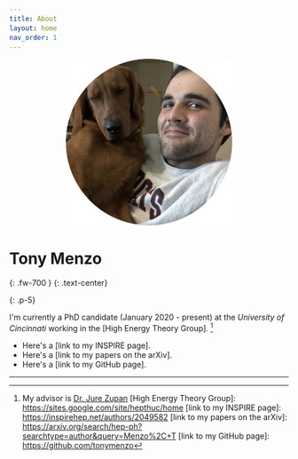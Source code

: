 ```yaml
---
title: About
layout: home
nav_order: 1
---
```

<!---<h2 align="center"> <strong> Tony Menzo </strong> </h2>/--->
<p align="center">
  <img src="IMG-3019.jpg" alt="drawing" width="300" />
</p>
<!---<h2 align="center"> <strong> Tony Menzo </strong> </h2>/--->

# Tony Menzo
{: .fw-700 }
{: .text-center}

{: .p-5}

I'm currently a PhD candidate (January 2020 - present) at the *University of Cincinnati* working in the [High Energy Theory Group]. [^1]

- Here's a [link to my INSPIRE page].
- Here's a [link to my papers on the arXiv].
- Here's a [link to my GitHub page].

----

[^1]: My advisor is [Dr. Jure Zupan]
[High Energy Theory Group]: https://sites.google.com/site/hepthuc/home
[link to my INSPIRE page]: https://inspirehep.net/authors/2049582
[link to my papers on the arXiv]: https://arxiv.org/search/hep-ph?searchtype=author&query=Menzo%2C+T
[link to my GitHub page]: https://github.com/tonymenzo

[Dr. Jure Zupan]: https://sites.google.com/site/jurezupan/
